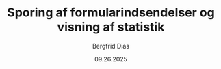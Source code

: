 ﻿---
uid: help-da-form-submission-track-redirect
title: Sporing af formularindsendelser og visning af statistik
author: Bergfrid Dias
date: 09.26.2025
language: da
redirect_url: https://docs.superoffice.com/da/marketing/forms/learn/view-statistics.html
---
